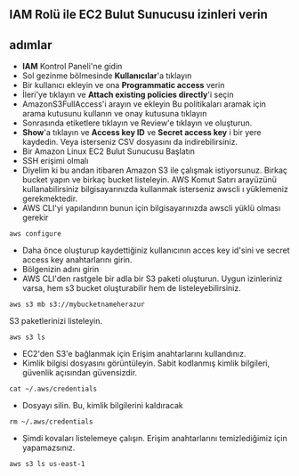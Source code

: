 IAM Rolü ile EC2 Bulut Sunucusu izinleri verin
--

adımlar
--

- **IAM** Kontrol Paneli'ne gidin
- Sol gezinme bölmesinde **Kullanıcılar**'a tıklayın
- Bir kullanıcı ekleyin ve ona **Programmatic access** verin
- İleri'ye tıklayın ve **Attach existing policies directly**'i seçin
- AmazonS3FullAccess'i arayın ve ekleyin Bu politikaları aramak için arama kutusunu kullanın ve onay kutusuna tıklayın
- Sonrasında etiketlere tıklayın ve Review'e tıklayın ve oluşturun.
- **Show**'a tıklayın ve **Access key ID** ve **Secret access key** i bir yere kaydedin. Veya isterseniz CSV dosyasını da indirebilirsiniz.
- Bir Amazon Linux EC2 Bulut Sunucusu Başlatın
- SSH erişimi olmalı
- Diyelim ki bu andan itibaren Amazon S3 ile çalışmak istiyorsunuz. Birkaç bucket yapın ve birkaç bucket listeleyin. AWS Komut Satırı arayüzünü kullanabilirsiniz bilgisayarınızda kullanmak isterseniz awscli ı yüklemeniz gerekmektedir.
- AWS CLI'yi yapılandırın bunun için bilgisayarınızda awscli yüklü olması gerekir
```console
aws configure
```
- Daha önce oluşturup kaydettiğiniz kullanıcının acces key id'sini ve secret access key anahtarlarını girin.
- Bölgenizin adını girin
- AWS CLI'den rastgele bir adla bir S3 paketi oluşturun. Uygun izinleriniz varsa, hem s3 bucket oluşturabilir hem de listeleyebilirsiniz.
```console
aws s3 mb s3://mybucketnameherazur
```
S3 paketlerinizi listeleyin.
```console
aws s3 ls
```
- EC2'den S3'e bağlanmak için Erişim anahtarlarını kullandınız.
- Kimlik bilgisi dosyasını görüntüleyin. Sabit kodlanmış kimlik bilgileri, güvenlik açısından güvensizdir.
```console
cat ~/.aws/credentials
```
- Dosyayı silin. Bu, kimlik bilgilerini kaldıracak
```console
rm ~/.aws/credentials
```
- Şimdi kovaları listelemeye çalışın. Erişim anahtarlarını temizlediğimiz için yapamazsınız.
```
aws s3 ls us-east-1
```
